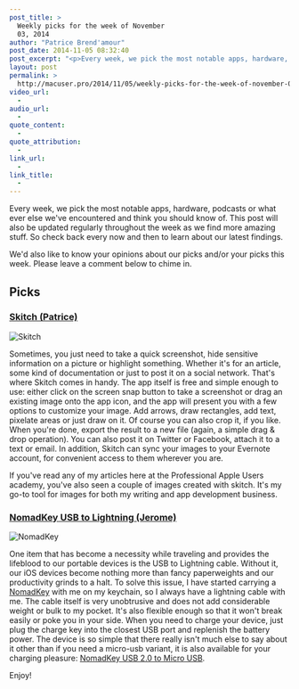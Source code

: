 ```yaml
---
post_title: >
  Weekly picks for the week of November
  03, 2014
author: "Patrice Brend'amour"
post_date: 2014-11-05 08:32:40
post_excerpt: "<p>Every week, we pick the most notable apps, hardware, podcasts or what ever else we've encountered and think you should know of. This post will also be updated regularly throughout the week as we find more amazing stuff. So check back every now and then to learn about our latest findings.</p><p> </p><p>Our picks this week:</p><ul><li>Skitch</li><li>NomadKey</li></ul><p> </p>"
layout: post
permalink: >
  http://macuser.pro/2014/11/05/weekly-picks-for-the-week-of-november-03-2014/
video_url:
  - 
audio_url:
  - 
quote_content:
  - 
quote_attribution:
  - 
link_url:
  - 
link_title:
  - 
---
```



Every week, we pick the most notable apps, hardware, podcasts or what ever else we've encountered and think you should know of. This post will also be updated regularly throughout the week as we find more amazing stuff. So check back every now and then to learn about our latest findings.

We'd also like to know your opinions about our picks and/or your picks this week. Please leave a comment below to chime in.

## Picks
### [Skitch (Patrice)](https://itunes.apple.com/de/app/skitch-snap.-mark-up.-share./id425955336?l=en&amp;mt=12) 

![Skitch][skitch]

Sometimes, you just need to take a quick screenshot, hide sensitive information on a picture or highlight something. Whether it's for an article, some kind of documentation or just to post it on a social network. That's where Skitch comes in handy. The app itself is free and simple enough to use: either click on the screen snap button to take a screenshot or drag an existing image onto the app icon, and the app will present you with a few options to customize your image. Add arrows, draw rectangles, add text, pixelate areas or just draw on it. Of course you can also crop it, if you like. When you're done, export the result to a new file (again, a simple drag &amp; drop operation). You can also post it on Twitter or Facebook, attach it to a text or email. In addition, Skitch can sync your images to your Evernote account, for convenient access to them wherever you are.

If you've read any of my articles here at the Professional Apple Users academy, you've also seen a couple of images created with skitch. It's my go-to tool for images for both my writing and app development business.

### [NomadKey USB to Lightning (Jerome)](http://amzn.to/1t5DmRu "Amazon Affiliate link for nomad charge key")

![NomadKey][nomadkey]

One item that has become a necessity while traveling and provides the lifeblood to our portable devices is the USB to Lightning cable.  Without it, our iOS devices become nothing more than fancy paperweights and our productivity grinds to a halt.  To solve this issue, I have started carrying a [NomadKey](http://amzn.to/1t5DmRu "Amazon Affiliate link for nomad charge key") with me on my keychain, so I always have a lightning cable with me.  The cable itself is very unobtrusive and does not add considerable weight or bulk to my pocket. It's also flexible enough so that it won't break easily or poke you in your side.  When you need to charge your device, just plug the charge key into the closest USB port and replenish the battery power. The device is so simple that there really isn't much else to say about it other than if you need a micro-usb variant, it is also available for your charging pleasure:  [NomadKey USB 2.0 to Micro USB](http://www.amazon.com/NomadKey-USB-2-0-Micro-Cable/dp/B00O3GVENE/ref=sr_1_2?ie=UTF8&amp;qid=1415175646&amp;sr=8-2&amp;keywords=nomad+micro+usb&amp;tag=wwwjeromekoeh-20).  

Enjoy!


[skitch]: /wp-content/uploads/2014/11/skitch_example.png "Skitch"

[nomadkey]: /wp-content/uploads/2014/11/516xudZSGdL._SL1000_.jpg "NomadKey"